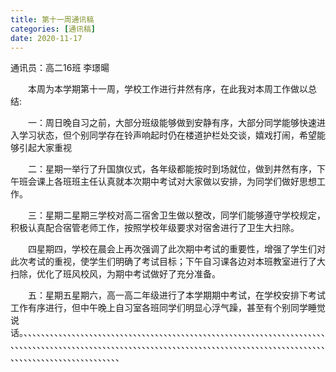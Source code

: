 ```yaml
---
title: 第十一周通讯稿
categories: [通讯稿]
date: 2020-11-17
---
```


通讯员：高二16班 李璟暘

　　本周为本学期第十一周，学校工作进行井然有序，在此我对本周工作做以总结:

　　一：周日晚自习之前，大部分班级能够做到安静有序，大部分同学能够快速进入学习状态，但个别同学存在铃声响起时仍在楼道护栏处交谈，嬉戏打闹，希望能够引起大家重视

　　二：星期一举行了升国旗仪式，各年级都能按时到场就位，做到井然有序，下午班会课上各班班主任认真就本次期中考试对大家做以安排，为同学们做好思想工作。

　　三：星期二星期三学校对高二宿舍卫生做以整改，同学们能够遵守学校规定，积极认真配合宿管老师工作，按照学校年级要求对宿舍进行了卫生大扫除。

　　四星期四，学校在晨会上再次强调了此次期中考试的重要性，增强了学生们对此次考试的重视，使学生们明确了考试目标；下午自习课各边对本班教室进行了大扫除，优化了班风校风，为期中考试做好了充分准备。

　　五：星期五星期六，高一高二年级进行了本学期期中考试，在学校安排下考试工作有序进行，但中午晚上自习室各班同学们明显心浮气躁，甚至有个别同学睡觉说话。、、、、、、、、、、、、、、、、、、、、、、、、、、、、、、、、、、、、、、、、、、、、、、、、、、、、、、、、、、、、、、、、、、、、、、、、、、、、、、、、、、、、、、、、、、、、、、、、、、、、、、、、、、、、、、、、、、、、、、、、、、、、、、、、、、、、、、、、、、、、、、、、、、、、、、、、、、、、、、、、、、、、、、
